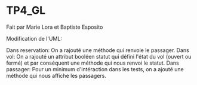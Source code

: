 # TP4_GL
Fait par Marie Lora et Baptiste Esposito

Modification de l'UML:

  Dans reservation:
    On a rajouté une méthode qui renvoie le passager.
  Dans vol:
    On a rajouté un attribut booléen statut qui défini l'état du vol (ouvert ou fermé) et par conséquent une méthode qui nous renvoi le statut.
  Dans passager:
    Pour un minimum d'intéraction dans les tests, on a ajouté une méthode qui nous affiche les passagers.
